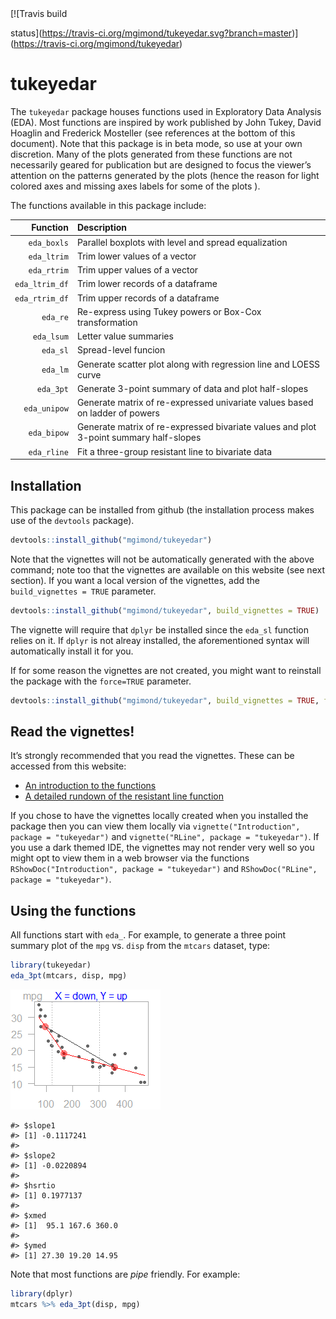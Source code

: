 <!-- badges: start --> [![Travis build
status](https://travis-ci.org/mgimond/tukeyedar.svg?branch=master)](https://travis-ci.org/mgimond/tukeyedar)
<!-- badges: end -->

# tukeyedar

The `tukeyedar` package houses functions used in Exploratory Data
Analysis (EDA). Most functions are inspired by work published by John
Tukey, David Hoaglin and Frederick Mosteller (see references at the
bottom of this document). Note that this package is in beta mode, so use
at your own discretion. Many of the plots generated from these functions
are not necessarily geared for publication but are designed to focus the
viewer’s attention on the patterns generated by the plots (hence the
reason for light colored axes and missing axes labels for some of the
plots ).

The functions available in this package include:

|       Function | Description                                                                           |
|---------------:|:--------------------------------------------------------------------------------------|
|    `eda_boxls` | Parallel boxplots with level and spread equalization                                  |
|    `eda_ltrim` | Trim lower values of a vector                                                         |
|    `eda_rtrim` | Trim upper values of a vector                                                         |
| `eda_ltrim_df` | Trim lower records of a dataframe                                                     |
| `eda_rtrim_df` | Trim upper records of a dataframe                                                     |
|       `eda_re` | Re-express using Tukey powers or Box-Cox transformation                               |
|     `eda_lsum` | Letter value summaries                                                                |
|       `eda_sl` | Spread-level funcion                                                                  |
|       `eda_lm` | Generate scatter plot along with regression line and LOESS curve                      |
|      `eda_3pt` | Generate 3-point summary of data and plot half-slopes                                 |
|   `eda_unipow` | Generate matrix of re-expressed univariate values based on ladder of powers           |
|    `eda_bipow` | Generate matrix of re-expressed bivariate values and plot 3-point summary half-slopes |
|    `eda_rline` | Fit a three-group resistant line to bivariate data                                    |

## Installation

This package can be installed from github (the installation process
makes use of the `devtools` package).

``` r
devtools::install_github("mgimond/tukeyedar")
```

Note that the vignettes will not be automatically generated with the
above command; note too that the vignettes are available on this website
(see next section). If you want a local version of the vignettes, add
the `build_vignettes = TRUE` parameter.

``` r
devtools::install_github("mgimond/tukeyedar", build_vignettes = TRUE)
```

The vignette will require that `dplyr` be installed since the `eda_sl`
function relies on it. If `dplyr` is not alreay installed, the
aforementioned syntax will automatically install it for you.

If for some reason the vignettes are not created, you might want to
reinstall the package with the `force=TRUE` parameter.

``` r
devtools::install_github("mgimond/tukeyedar", build_vignettes = TRUE, force=TRUE)
```

## Read the vignettes!

It’s strongly recommended that you read the vignettes. These can be
accessed from this website:

-   [An introduction to the
    functions](https://mgimond.github.io/tukeyedar/articles/Introduction.html)
-   [A detailed rundown of the resistant line
    function](https://mgimond.github.io/tukeyedar/articles/RLine.html)

If you chose to have the vignettes locally created when you installed
the package then you can view them locally via
`vignette("Introduction", package = "tukeyedar")` and
`vignette("RLine", package = "tukeyedar")`. If you use a dark themed
IDE, the vignettes may not render very well so you might opt to view
them in a web browser via the functions
`RShowDoc("Introduction", package = "tukeyedar")` and
`RShowDoc("RLine", package = "tukeyedar")`.

## Using the functions

All functions start with `eda_`. For example, to generate a three point
summary plot of the `mpg` vs. `disp` from the `mtcars` dataset, type:

``` r
library(tukeyedar)
eda_3pt(mtcars, disp, mpg)
```

![](README-unnamed-chunk-5-1.png)<!-- -->

    #> $slope1
    #> [1] -0.1117241
    #> 
    #> $slope2
    #> [1] -0.0220894
    #> 
    #> $hsrtio
    #> [1] 0.1977137
    #> 
    #> $xmed
    #> [1]  95.1 167.6 360.0
    #> 
    #> $ymed
    #> [1] 27.30 19.20 14.95

Note that most functions are *pipe* friendly. For example:

``` r
library(dplyr)
mtcars %>% eda_3pt(disp, mpg)
```
